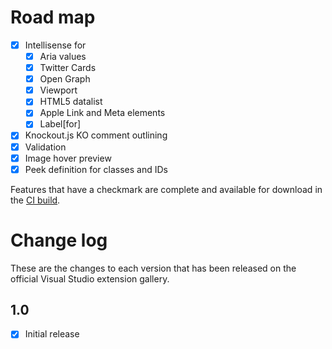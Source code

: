 # Road map

- [x] Intellisense for
  - [x] Aria values
  - [x] Twitter Cards
  - [x] Open Graph
  - [x] Viewport
  - [x] HTML5 datalist
  - [x] Apple Link and Meta elements
  - [x] Label[for]
- [x] Knockout.js KO comment outlining
- [x] Validation
- [x] Image hover preview
- [x] Peek definition for classes and IDs

Features that have a checkmark are complete and available for
download in the
[CI build](http://vsixgallery.com/extension/3cef2919-d8c7-4e9f-a809-5a0ba9c61fac/).

# Change log

These are the changes to each version that has been released
on the official Visual Studio extension gallery.

## 1.0

- [x] Initial release